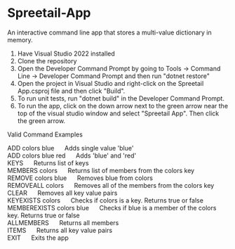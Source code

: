 # Spreetail-App

An interactive command line app that stores a multi-value dictionary in memory.

1. Have Visual Studio 2022 installed
2. Clone the repository
3. Open the Developer Command Prompt by going to Tools -> Command Line -> Developer Command Prompt and then run "dotnet restore"
4. Open the project in Visual Studio and right-click on the Spreetail App.csproj file and then click "Build".
5. To run unit tests, run "dotnet build" in the Developer Command Prompt.
6. To run the app, click on the down arrow next to the green arrow near the top of the visual studio window and select "Spreetail App".  Then click the green arrow.

Valid Command Examples

ADD colors blue &nbsp;&nbsp;&nbsp;&nbsp;  Adds single value 'blue'<br />
ADD colors blue red &nbsp;&nbsp;&nbsp;&nbsp; Adds 'blue' and 'red'<br />
KEYS &nbsp;&nbsp;&nbsp;&nbsp; Returns list of keys<br />
MEMBERS colors &nbsp;&nbsp;&nbsp;&nbsp; Returns list of members from the colors key<br />
REMOVE colors blue &nbsp;&nbsp;&nbsp;&nbsp; Removes blue from colors<br />
REMOVEALL colors &nbsp;&nbsp;&nbsp;&nbsp;  Removes all of the members from the colors key<br />
CLEAR &nbsp;&nbsp;&nbsp;&nbsp; Removes all key value pairs<br />
KEYEXISTS colors &nbsp;&nbsp;&nbsp;&nbsp; Checks if colors is a key.  Returns true or false<br />
MEMBEREXISTS colors blue &nbsp;&nbsp;&nbsp;&nbsp; Checks if blue is a member of the colors key.  Returns true or false<br />
ALLMEMBERS &nbsp;&nbsp;&nbsp;&nbsp; Returns all members<br />
ITEMS &nbsp;&nbsp;&nbsp;&nbsp; Returns all key value pairs<br />
EXIT &nbsp;&nbsp;&nbsp;&nbsp; Exits the app<br />
